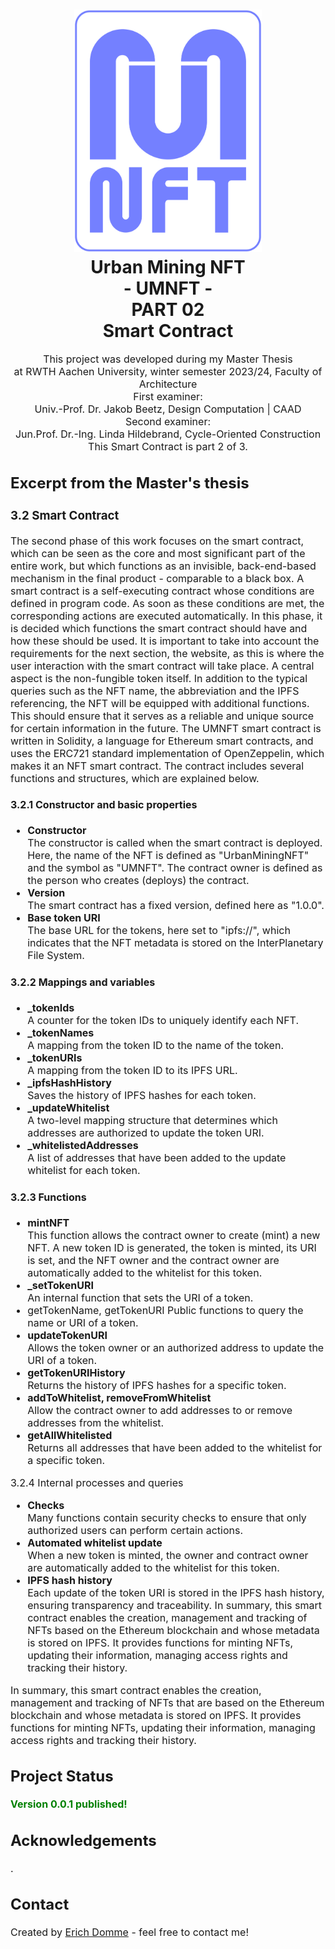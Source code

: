 <h1 align="center">
  <a name="logo"><img src="img\icon_blue_nft.svg" alt="UMNFT" width="300"></a>
  <br>
  Urban Mining NFT <br>
  - UMNFT - <br>
  PART 02 <br>
  Smart Contract
</h1>

<div align="center"></div>

<p align="center"><font size="3">
This project was developed during my Master Thesis<br>
at RWTH Aachen University, winter semester 2023/24, Faculty of Architecture<br>
First examiner:<br>
Univ.-Prof. Dr. Jakob Beetz, Design Computation | CAAD<br>
Second examiner:<br>
Jun.Prof. Dr.-Ing. Linda Hildebrand, Cycle-Oriented Construction<br>
This Smart Contract is part 2 of 3.</p>

## Excerpt from the Master's thesis
### 3.2 Smart Contract
The second phase of this work focuses on the smart contract, which can be seen as the core and most significant part of the entire work, but which functions as an invisible, back-end-based mechanism in the final product - comparable to a black box. A smart contract is a self-executing contract whose conditions are defined in program code. As soon as these conditions are met, the corresponding actions are executed automatically.
In this phase, it is decided which functions the smart contract should have and how these should be used. It is important to take into account the requirements for the next section, the website, as this is where the user interaction with the smart contract will take place. A central aspect is the non-fungible token itself. In addition to the typical queries such as the NFT name, the abbreviation and the IPFS referencing, the NFT will be equipped with additional functions. This should ensure that it serves as a reliable and unique source for certain information in the future.
The UMNFT smart contract is written in Solidity, a language for Ethereum smart contracts, and uses the ERC721 standard implementation of OpenZeppelin, which makes it an NFT smart contract. The contract includes several functions and structures, which are explained below.

#### 3.2.1 Constructor and basic properties
- **Constructor**<br>
The constructor is called when the smart contract is deployed. Here, the name of the NFT is defined as "UrbanMiningNFT" and the symbol as "UMNFT". The contract owner is defined as the person who creates (deploys) the contract.
- **Version**<br>
The smart contract has a fixed version, defined here as "1.0.0".
- **Base token URI**<br>
The base URL for the tokens, here set to "ipfs://", which indicates that the NFT metadata is stored on the InterPlanetary File System.

#### 3.2.2 Mappings and variables
- **_tokenIds**<br>
A counter for the token IDs to uniquely identify each NFT.
- **_tokenNames**<br>
A mapping from the token ID to the name of the token.
- **_tokenURIs**<br>
A mapping from the token ID to its IPFS URL.
- **_ipfsHashHistory**<br>
Saves the history of IPFS hashes for each token.
- **_updateWhitelist**<br>
A two-level mapping structure that determines which addresses are authorized to update the token URI.
- **_whitelistedAddresses**<br>
A list of addresses that have been added to the update whitelist for each token.

#### 3.2.3 Functions
- **mintNFT**<br>
This function allows the contract owner to create (mint) a new NFT. A new token ID is generated, the token is minted, its URI is set, and the NFT owner and the contract owner are automatically added to the whitelist for this token.
- **_setTokenURI**<br>
An internal function that sets the URI of a token.
- getTokenName, getTokenURI
Public functions to query the name or URI of a token.
- **updateTokenURI**<br>
Allows the token owner or an authorized address to update the URI of a token.
- **getTokenURIHistory**<br>
Returns the history of IPFS hashes for a specific token.
- **addToWhitelist, removeFromWhitelist**<br>
Allow the contract owner to add addresses to or remove addresses from the whitelist.
- **getAllWhitelisted**<br>
Returns all addresses that have been added to the whitelist for a specific token.

3.2.4 Internal processes and queries
- **Checks**<br>
Many functions contain security checks to ensure that only authorized users can perform certain actions.
- **Automated whitelist update**<br>
When a new token is minted, the owner and contract owner are automatically added to the whitelist for this token.
- **IPFS hash history**<br>
Each update of the token URI is stored in the IPFS hash history, ensuring transparency and traceability.
In summary, this smart contract enables the creation, management and tracking of NFTs based on the Ethereum blockchain and whose metadata is stored on IPFS. It provides functions for minting NFTs, updating their information, managing access rights and tracking their history.

In summary, this smart contract enables the creation, management and tracking of NFTs that are based on the Ethereum blockchain and whose metadata is stored on IPFS. It provides functions for minting NFTs, updating their information, managing access rights and tracking their history.

## Project Status
<span style="color:green">**Version 0.0.1 published!**</span>
<!-- _complete_ / _no longer being worked on_. If you are no longer working on it, provide reasons why.-->

## Acknowledgements
.

## Contact
Created by [Erich Domme](mailto:erich.domme@rwth-aachen.de) - feel free to contact me!